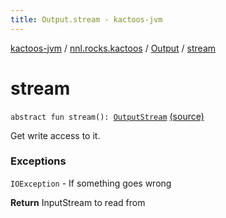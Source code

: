 ```yaml
---
title: Output.stream - kactoos-jvm
---
```


[kactoos-jvm](../../index.html) / [nnl.rocks.kactoos](../index.html) / [Output](index.html) / [stream](./stream.html)

# stream

`abstract fun stream(): `[`OutputStream`](http://docs.oracle.com/javase/8/docs/api/java/io/OutputStream.html) [(source)](https://github.com/neonailol/kactoos/blob/master/kactoos-jvm/src/main/kotlin/nnl/rocks/kactoos/Output.kt#L45)

Get write access to it.

### Exceptions

`IOException` - If something goes wrong

**Return**
InputStream to read from

